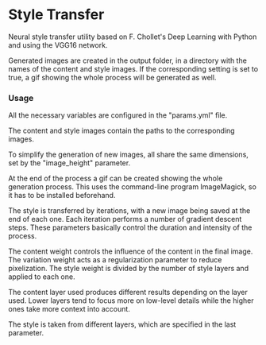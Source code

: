 # Style Transfer
Neural style transfer utility based on F. Chollet's Deep Learning with Python
and using the VGG16 network.

Generated images are created in the output folder, in a directory with the
names of the content and style images. If the corresponding setting is set to
true, a gif showing the whole process will be generated as well.

### Usage

All the necessary variables are configured in the "params.yml" file.

The content and style images contain the paths to the corresponding images.

To simplify the generation of new images, all share the same dimensions, set
by the "image_height" parameter.

At the end of the process a gif can be created showing the whole generation
process. This uses the command-line program ImageMagick, so it has to be
installed beforehand.

The style is transferred by iterations, with a new image being saved at the
end of each one. Each iteration performs a number of gradient descent steps.
These parameters basically control the duration and intensity of the process.

The content weight controls the influence of the content in the final image.
The variation weight acts as a regularization parameter to reduce pixelization.
The style weight is divided by the number of style layers and applied to each
one.

The content layer used produces different results depending on the layer used.
Lower layers tend to focus more on low-level details while the higher ones take
more context into account.

The style is taken from different layers, which are specified in the last 
parameter.

